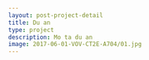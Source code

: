 ```yaml
---
layout: post-project-detail
title: Du an
type: project
description: Mo ta du an
image: 2017-06-01-VOV-CT2E-A704/01.jpg 
---
```

